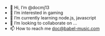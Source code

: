 - 👋 Hi, I’m @docmj13
- 👀 I’m interested in gaming
- 🌱 I’m currently learning node.js, javascript
- 💞️ I’m looking to collaborate on ...
- 📫 How to reach me doc@babel-music.com

<!---
docmj13/docmj13 is a ✨ special ✨ repository because its `README.md` (this file) appears on your GitHub profile.
You can click the Preview link to take a look at your changes.
--->
